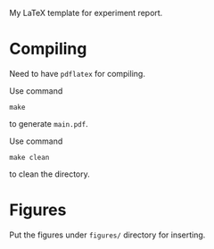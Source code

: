 My LaTeX template for experiment report.

# Compiling

Need to have `pdflatex` for compiling.

Use command

```
make
```

to generate `main.pdf`.

Use command

```
make clean
```

to clean the directory.

# Figures

Put the figures under `figures/` directory for inserting.
